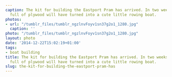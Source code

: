 ```yaml
---
caption: The kit for building the Eastport Pram has arrived. In two weeks these boxes
  full of plywood will have turned into a cute little rowing boat.
photos:
- url: "/tumblr_files/tumblr_ngzlnvFoyv1sn37g2o1_1280.jpg"
  caption: ''
photo: "/tumblr_files/tumblr_ngzlnvFoyv1sn37g2o1_1280.jpg"
layout: photo
date: '2014-12-22T15:02:19+01:00'
tags:
- boat building
title: The kit for building the Eastport Pram has arrived. In two weeks these boxes
  full of plywood will have turned into a cute little rowing boat.
slug: the-kit-for-building-the-eastport-pram-has
---
```

